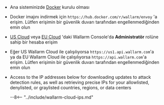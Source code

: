 * Ana sisteminizde [Docker](https://docs.docker.com/engine/install/) kurulu olması
* Docker imajını indirmek için `https://hub.docker.com/r/wallarm/envoy` 'a erişim. Lütfen erişimin bir güvenlik duvarı tarafından engellenmediğinden emin olun
* [US Cloud](https://us1.my.wallarm.com/) veya [EU Cloud](https://my.wallarm.com/) 'daki Wallarm Console'da **Administratör** rolüne sahip bir hesaba erişim 
* Eğer US Wallarm Cloud ile çalışılıyorsa `https://us1.api.wallarm.com`'a ya da EU Wallarm Cloud ile çalışılıyorsa `https://api.wallarm.com`'a erişim. Lütfen erişimin bir güvenlik duvarı tarafından engellenmediğinden emin olun
* Access to the IP addresses below for downloading updates to attack detection rules, as well as retrieving precise IPs for your allowlisted, denylisted, or graylisted countries, regions, or data centers

    --8<-- "../include/wallarm-cloud-ips.md"
